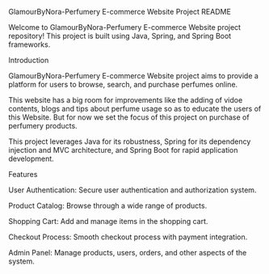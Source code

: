 GlamourByNora-Perfumery E-commerce Website Project README

Welcome to GlamourByNora-Perfumery E-commerce Website project repository! 
This project is built using Java, Spring, and Spring Boot frameworks.

Introduction

GlamourByNora-Perfumery E-commerce Website project aims to provide a platform for users to browse, search, and purchase perfumes online.

This website has a big room for improvements like the adding of vidoe contents, blogs and tips about perfume usage so as to educate the users of this Website. But for now
we set the focus of this project on purchase of perfumery products.

This project leverages Java for its robustness, Spring for its dependency injection and MVC architecture, and Spring Boot for rapid application development.

Features

User Authentication: Secure user authentication and authorization system.

Product Catalog: Browse through a wide range of products.

Shopping Cart: Add and manage items in the shopping cart.

Checkout Process: Smooth checkout process with payment integration.

Admin Panel: Manage products, users, orders, and other aspects of the system.
